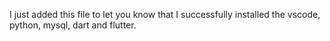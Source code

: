 I just added this file to let you know that I successfully installed the vscode, python, mysql, dart and flutter.